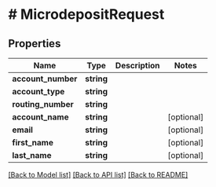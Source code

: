# # MicrodepositRequest

## Properties

Name | Type | Description | Notes
------------ | ------------- | ------------- | -------------
**account_number** | **string** |  |
**account_type** | **string** |  |
**routing_number** | **string** |  |
**account_name** | **string** |  | [optional]
**email** | **string** |  | [optional]
**first_name** | **string** |  | [optional]
**last_name** | **string** |  | [optional]

[[Back to Model list]](../../README.md#models) [[Back to API list]](../../README.md#endpoints) [[Back to README]](../../README.md)
